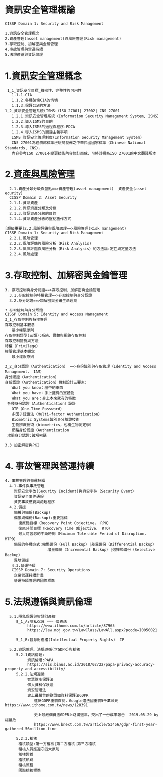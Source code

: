 
# 資訊安全管理概論
```
CISSP Domain 1: Security and Risk Management
```
```
1.資訊安全管理概念
2.資產管理(asset management)與風險管理(Risk management)
3.存取控制、加解密與金鑰管理 
4.事故管理與營運持續	 
5.法規遵循與資訊倫理
```
# 1.[資訊安全管理概念](https://github.com/MyDearGreatTeacher/IPAS/blob/master/%E8%B3%87%E8%A8%8A%E5%AE%89%E5%85%A8%E7%AE%A1%E7%90%86/1_%E8%B3%87%E8%A8%8A%E5%AE%89%E5%85%A8%E7%AE%A1%E7%90%86%E6%A6%82%E5%BF%B5.md)
```
 1_1_資訊安全目標_機密性、完整性與可用性
   1.1.1.CIA
   1.1.2.各種破壞CIA的情境
   1.1.3.保護CIA的方法
1_2_資訊安全管理系統(ISMS:)ISO 27001| 27002| CNS 27001
   1.2.1.資訊安全管理系統（Information Security Management System, ISMS）
   1.2.2.導入ISMS的目的
   1.2.3.導入ISMS的過程與程序:PDCA
   1.2.4.導入ISMS的關鍵主義事項
   ISMS 資訊安全管理制度(Information Security Management System) 
   CNS 27001為經濟部標準檢驗局發佈之中華民國國家標準（Chinese National Standards, CNS），
   內容參考ISO 27001不變更技術內容修訂而成，可將其視為ISO 27001的中文翻譯版本
```
# 2.[資產與風險管理](https://github.com/MyDearGreatTeacher/IPAS/blob/master/%E8%B3%87%E8%A8%8A%E5%AE%89%E5%85%A8%E7%AE%A1%E7%90%86/2_%E8%B3%87%E7%94%A2%E7%AE%A1%E7%90%86(asset%20management)%E8%88%87%E9%A2%A8%E9%9A%AA%E7%AE%A1%E7%90%86(Risk%20management).md)
```
  2.1.資產分類分級與盤點==>資產管理(asset management)  資產安全(asset ecurity)
  CISSP Domain 2: Asset Security
  2.1.1.資訊資產
  2.1.2.資訊資產分類及分級
  2.1.3.資訊資產分級的目的
  2.1.4.資訊資產分級的盤點施作方式

[超級重要]2.2.風險評鑑與風險處理==>風險管理(Risk management)
CISSP Domain 1: Security and Risk Management
  2.2.1.風險管理
  2.2.2.風險評鑑與風險分析（Risk Analysis)
  2.2.3.風險評鑑與風險分析（Risk Analysis）的方法論:定性與定量方法
  2.2.4.風險處理
```
# 3.存取控制、加解密與金鑰管理 
```
3. 存取控制與身分認證==>存取控制、加解密與金鑰管理 		 	 
  3.1.存取控制與特權管理==>存取控制與身分認證
  3.2.身分認證==>加解密與金鑰生命週期
```
```
3.存取控制與身分認證
CISSP Domain 5: Identity and Access Management
3_1_存取控制與特權管理
存取控制基本觀念
   最小權限原則
存取控制類型(三類):系統、實體與網路存取控制
存取控制措施與方法
特權（Privilege）
權限管理基本觀念
   最小權限原則
   
3_2_身分認證（Authentication） ==>身份識別與存取管理（Identity and Access Management， IAM）
身分認證（Authentication）
身份認證（Authentication）機制設計三要素:
   What you know：腦中的東西
   What you have：手上擁有的實體物
   What you are：身上本來就有的特徵
 各種身份認證（Authentication）設計
   OTP（One-Time Password）
   多因子認證法（Multi-factor Authentication）
   Biometric Systems識別身分驗證技術
   生物辨識技術（biometrics，也稱生物測定學）
   網路身份認證（Authentication
 攻擊身分認證:破解密碼

3.3 加密解密與PKI
```
# 4. 事故管理與營運持續	 
```  
4. 事故管理與營運持續	 
  4.1.事件與事故管理
    資訊安全事故(Security Incident)與資安事件（Security Event）
    資訊安全事件通報
    資安事故應變與處理程序
  4.2.備援
    備援與備份(Backup)
    備援與備份(Backup):重要指標
      復原點目標（Recovery Point Objective， RPO）
      復原時間目標（Recovery Time Objective， RTO）
      最大可容忍的中斷時間（Maximum Tolerable Period of Disruption， MTPD）
    備份的各種方式:完整備份（Full Backup）|差異備份（Differential Backup）
                   增量備份（Incremental Backup）|選擇式備份（Selective Backup）
    異地備援
   4.3.營運持續
   CISSP Domain 7: Security Operations 
    企業營運持續計畫
    營運持續管理的國際標準
```
# 5.法規遵循與資訊倫理
```
  5.1.隱私保護與智慧財產權
     5_1_A:隱私保護 === 個資法
          https://www.ithome.com.tw/article/87965
          https://law.moj.gov.tw/LawClass/LawAll.aspx?pcode=I0050021
          
     5_1_B:智慧財產權(Intellectual Property Rights)  IP
     
  5.2.資訊倫理、法規遵循(含GDPR)與稽核
     5.2.1資訊倫理:
          資訊倫理:PAPA
          https://sis.binus.ac.id/2018/02/22/papa-privacy-accuracy-property-and-accessibility/
     5.2.2.法規遵循
          智慧財產保護法
          個人資料保護法
          資安管理法
          史上最嚴苛的歐盟個資料保護法GDPR
             違反GDPR重罰首例，Google遭法國重罰5千萬歐元  https://www.ithome.com.tw/news/128391

             史上最嚴個資法GDPR上路滿週年，交出了一份成果報告  2019.05.29 by  楊晨欣
             https://www.bnext.com.tw/article/53456/gdpr-first-year-gathered-56million-fine
           
     5.2.3.稽核
      稽核類型:第一方稽核|第二方稽核|第三方稽核 
      稽核人員應遵守四大原則
      稽核證據
      稽核軌跡
      稽核流程
      國際稽核標準
```

